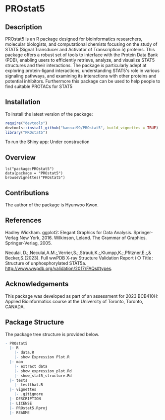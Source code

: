 

<!-- README.md is generated from README.Rmd. Please edit that file -->


# PROstat5

<!-- badges: start -->
<!-- badges: end -->

## Description

PROstat5 is an R package designed for bioinformatics researchers, molecular biologists, and computational chemists focusing on the study of STAT5 (Signal Transducer and Activator of Transcription 5) proteins. This package offers a robust set of tools to interface with the Protein Data Bank (PDB), enabling users to efficiently retrieve, analyze, and visualize STAT5 structures and their interactions. The package is particularly adept at exploring protein-ligand interactions, understanding STAT5's role in various signaling pathways, and examining its interactions with other proteins and potential inhibitors. Furthermore this package can be used to help people to find suitable PROTACs for STAT5


## Installation

To install the latest version of the package:
``` r
require("devtools")
devtools::install_github("kannai99/PROstat5", build_vignettes = TRUE)
library("PROstat5")
```
To run the Shiny app: Under construction


## Overview

```
ls("package:PROstat5")
data(package = "PROstat5") 
browseVignettes("PROstat5")
```


## Contributions

The author of the package is Hyunwoo Kwon. 
## References


Hadley Wickham. ggplot2: Elegant Graphics for Data Analysis. Springer-Verlag New York, 2016.
Wilkinson, Leland. The Grammar of Graphics. Springer-Verlag, 2005.
  
Neculai, D.;,Neculai,A.M.;,Verrier,S.;,Straub,K.;,Klumpp,K.;,Pfitzner,E.;,& Becker,S.(2023). 
Full wwPDB X-ray Structure Validation Report i ○ Title : Structure of unphosphorylated STAT5a. 
http://www.wwpdb.org/validation/2017/FAQs#types.

## Acknowledgements

This package was developed as part of an assessment for 2023 BCB410H: Applied Bioinformatics course at the University of Toronto, Toronto, CANADA. 

## Package Structure

The package tree structure is provided below.

``` r
- PROstat5
  |- R
    |- data.R
    |- show Expression Plot.R
  |- man
    |- extract data
    |- show_expression_plot.Rd
    |- show_stat5_structure.Rd
  |- tests
    |- testthat.R
  |- vignettes
    |- .gitignore
  |- DESCRIPTION
  |- LICENSE
  |- PROstat5.Rproj
  |- README
```
   
